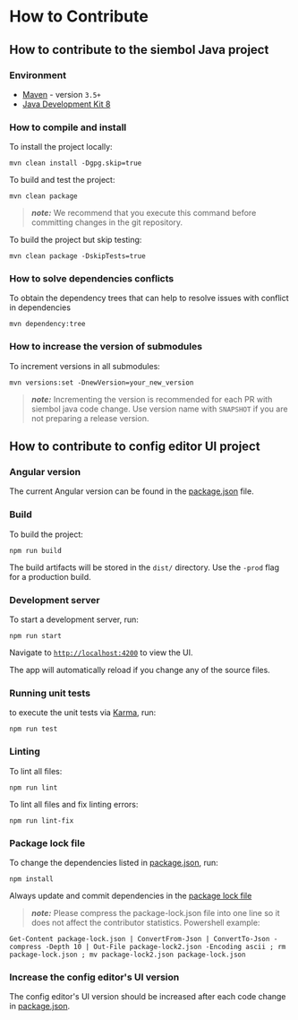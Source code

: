How to Contribute
=================

How to contribute to the siembol Java project
---------------------------------------------

### Environment

- [Maven](https://maven.apache.org/guides/) - version `3.5+`
- [Java Development Kit 8](https://jdk.java.net/)

### How to compile and install

To install the project locally:

```shell
mvn clean install -Dgpg.skip=true
```

To build and test the project:

```shell
mvn clean package
```

> **_note:_** We recommend that you execute this command before committing changes in the git repository.

To build the project but skip testing:

```shell
mvn clean package -DskipTests=true
```

### How to solve dependencies conflicts

To obtain the dependency trees that can help to resolve issues with conflict in dependencies

```shell
mvn dependency:tree
```

### How to increase the version of submodules

To increment versions in all submodules:

```shell
mvn versions:set -DnewVersion=your_new_version
```

> **_note:_** Incrementing the version is recommended for each PR with siembol java code change. Use version name with `SNAPSHOT` if you are not preparing a release version.


How to contribute to config editor UI project
---------------------------------------------

### Angular version

The current Angular version can be found in the [package.json](/config-editor/config-editor-ui/package.json) file.


### Build

To build the project:

```shell
npm run build
```

The build artifacts will be stored in the `dist/` directory. Use the `-prod` flag for a production build.

### Development server

To start a development server, run:

```shell
npm run start
``` 

Navigate to [`http://localhost:4200`](http://localhost:4200) to view the UI.

The app will automatically reload if you change any of the source files.

### Running unit tests

 to execute the unit tests via [Karma](https://karma-runner.github.io), run:

```shell
npm run test
```

### Linting

To lint all files:

```shell
npm run lint
```

To lint all files and fix linting errors:

```shell
npm run lint-fix
``` 

### Package lock file

To change the dependencies listed in [package.json](/config-editor/config-editor-ui/package.json), run:

```shell
npm install
``` 

Always update and commit dependencies in the [package lock file](/config-editor/config-editor-ui/package-lock.json)

> **_note:_** Please compress the package-lock.json file into one line so it does not affect the contributor statistics. Powershell example:

```shell
Get-Content package-lock.json | ConvertFrom-Json | ConvertTo-Json -compress -Depth 10 | Out-File package-lock2.json -Encoding ascii ; rm package-lock.json ; mv package-lock2.json package-lock.json
```

### Increase the config editor's UI version

The config editor's UI version should be increased after each code change in [package.json](/config-editor/config-editor-ui/package.json).
